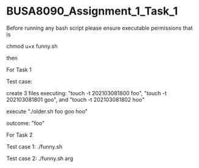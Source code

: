 # BUSA8090_Assignment_1_Task_1

Before running any bash script please ensure executable permissions that is

chmod u+x funny.sh

then 


For Task 1

Test case:

create 3 files executing: "touch -t 202103081800 foo", "touch -t 202103081801 goo", and "touch -t 202103081802 hoo"

execute "./older.sh foo goo hoo"

outcome: "foo"

For Task 2

Test case 1:
./funny.sh

Test case 2:
./funny.sh arg
